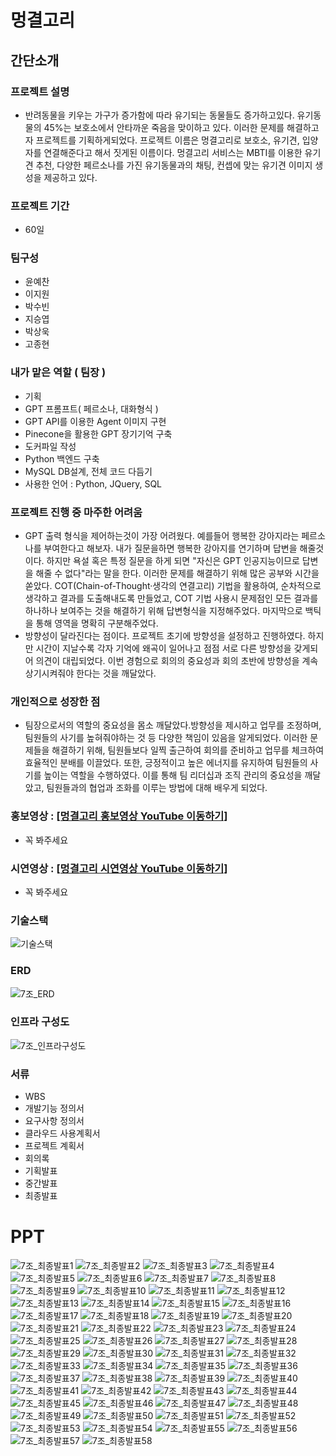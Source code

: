 # 멍결고리
## 간단소개
### 프로젝트 설명
- 반려동물을 키우는 가구가 증가함에 따라 유기되는 동물들도 증가하고있다. 유기동물의 45%는 보호소에서 안타까운 죽음을 맞이하고 있다. 이러한 문제를 해결하고자 프로젝트를 기획하게되었다. 프로젝트 이름은 멍결고리로 보호소, 유기견, 입양자를 연결해준다고 해서 짓게된 이름이다. 멍결고리 서비스는 MBTI를 이용한 유기견 추천, 다양한 페르소나를 가진 유기동물과의 채팅, 컨셉에 맞는 유기견 이미지 생성을 제공하고 있다.
  
### 프로젝트 기간
- 60일
  
### 팀구성
- 윤예찬
- 이지원
- 박수빈
- 지승엽
- 박상욱
- 고종현

### 내가 맡은 역할 ( 팀장 )
- 기획
- GPT 프롬프트( 페르소나, 대화형식 )
- GPT API를 이용한 Agent 이미지 구현
- Pinecone을 활용한 GPT 장기기억 구축
- 도커파일 작성
- Python 백엔드 구축
- MySQL DB설계, 전체 코드 다듬기
- 사용한 언어 : Python, JQuery, SQL

### 프로젝트 진행 중 마주한 어려움
- GPT 출력 형식을 제어하는것이 가장 어려웠다. 예를들어 행복한 강아지라는 페르소나를 부여한다고 해보자. 내가 질문을하면 행복한 강아지를 연기하며 답변을 해줄것이다. 하지만 욕설 혹은 특정 질문을 하게 되면 "자신은 GPT 인공지능이므로 답변을 해줄 수 없다"라는 말을 한다. 이러한 문제를 해결하기 위해 많은 공부와 시간을 쏟았다. COT(Chain-of-Thought·생각의 연결고리) 기법을 활용하여, 순차적으로 생각하고 결과를 도출해내도록 만들었고, COT 기법 사용시 문제점인 모든 결과를 하나하나 보여주는 것을 해결하기 위해 답변형식을 지정해주었다. 마지막으로 백틱을 통해 영역을 명확히 구분해주었다.
- 방향성이 달라진다는 점이다. 프로젝트 초기에 방향성을 설정하고 진행하였다. 하지만 시간이 지날수록 각자 기억에 왜곡이 일어나고 점점 서로 다른 방향성을 갖게되어 의견이 대립되었다. 이번 경험으로 회의의 중요성과 회의 초반에 방향성을 계속 상기시켜줘야 한다는 것을 깨달았다.

### 개인적으로 성장한 점
- 팀장으로서의 역할의 중요성을 몸소 깨달았다.방향성을 제시하고 업무를 조정하며, 팀원들의 사기를 높혀줘야하는 것 등 다양한 책임이 있음을 알게되었다. 이러한 문제들을 해결하기 위해, 팀원들보다 일찍 출근하여 회의를 준비하고 업무를 체크하여 효율적인 분배를 이끌었다. 또한, 긍정적이고 높은 에너지를 유지하여 팀원들의 사기를 높이는 역할을 수행하였다. 이를 통해 팀 리더십과 조직 관리의 중요성을 깨달았고, 팀원들과의 협업과 조화를 이루는 방법에 대해 배우게 되었다.

### 홍보영상 : [[멍결고리 홍보영상 YouTube 이동하기]](https://www.youtube.com/watch?v=CcHQCNGeMlg)
- 꼭 봐주세요
### 시연영상 : [[멍결고리 시연영상 YouTube 이동하기]](https://www.youtube.com/watch?v=CGVKXz7o-v8)
- 꼭 봐주세요

### 기술스택
![기술스택](https://github.com/yunyechan9893/sk_rookies_project5/assets/125535111/2d1ef016-cf6d-48b5-b0c1-7173f67f3c46)

### ERD
![7조_ERD](https://github.com/yunyechan9893/SKRookiesProject5-MG/assets/125535111/5d835ec4-539c-4ca0-8e5b-700f7dbb574c)

### 인프라 구성도
![7조_인프라구성도](https://github.com/yunyechan9893/sk_rookies_project5/assets/125535111/c5c18ae0-ee20-44a3-97f7-ca7923d27d67)

### 서류
- WBS
- 개발기능 정의서
- 요구사항 정의서
- 클라우드 사용계획서
- 프로젝트 계획서
- 회의록
- 기획발표
- 중간발표
- 최종발표

# PPT
![7조_최종발표1](https://github.com/yunyechan9893/sk_rookies_project5/assets/125535111/8c5dc5a0-6bc5-4f64-85cd-a21783fdbf65)
![7조_최종발표2](https://github.com/yunyechan9893/sk_rookies_project5/assets/125535111/5f069258-0217-4c46-9a27-f26bf9ad5a5e)
![7조_최종발표3](https://github.com/yunyechan9893/sk_rookies_project5/assets/125535111/0a7ad401-6bfe-4719-8d1a-b1236e3225a7)
![7조_최종발표4](https://github.com/yunyechan9893/sk_rookies_project5/assets/125535111/d2895ae5-f2e6-47bf-bc17-2c1fd1a3a850)
![7조_최종발표5](https://github.com/yunyechan9893/sk_rookies_project5/assets/125535111/5f9fd8f9-5760-48fc-a3ef-e0f6361836a5)
![7조_최종발표6](https://github.com/yunyechan9893/sk_rookies_project5/assets/125535111/86741561-4af3-415b-b8bc-c2db5a03909d)
![7조_최종발표7](https://github.com/yunyechan9893/sk_rookies_project5/assets/125535111/d62f9cdf-fe9f-4e65-92d8-6216db2e145d)
![7조_최종발표8](https://github.com/yunyechan9893/sk_rookies_project5/assets/125535111/be6410db-b8ab-487c-8685-c4d8a736c2a2)
![7조_최종발표9](https://github.com/yunyechan9893/sk_rookies_project5/assets/125535111/1d9ec2e5-00da-4a14-a0e5-1e2344019700)
![7조_최종발표10](https://github.com/yunyechan9893/sk_rookies_project5/assets/125535111/cb96134c-bb74-4909-8fb0-97e34d0fb52d)
![7조_최종발표11](https://github.com/yunyechan9893/sk_rookies_project5/assets/125535111/456786d0-e838-4f95-9793-a25e8db57d41)
![7조_최종발표12](https://github.com/yunyechan9893/sk_rookies_project5/assets/125535111/ec554458-6e40-412b-8ca8-192f019362fb)
![7조_최종발표13](https://github.com/yunyechan9893/sk_rookies_project5/assets/125535111/7a492e71-1515-40a4-8463-9dd3e7c5d52f)
![7조_최종발표14](https://github.com/yunyechan9893/sk_rookies_project5/assets/125535111/abb1d2df-158f-421e-863c-7eafdd2d12d2)
![7조_최종발표15](https://github.com/yunyechan9893/sk_rookies_project5/assets/125535111/a4458195-7442-4ed2-ba6b-649f91570f9a)
![7조_최종발표16](https://github.com/yunyechan9893/sk_rookies_project5/assets/125535111/f63e6f9e-d6d2-4270-b3d8-2acf9600a48b)
![7조_최종발표17](https://github.com/yunyechan9893/sk_rookies_project5/assets/125535111/87d3e4df-2fee-4d06-9b0e-c59ae3881e72)
![7조_최종발표18](https://github.com/yunyechan9893/sk_rookies_project5/assets/125535111/757fa3a4-3514-4738-a5e1-5bb719adfba4)
![7조_최종발표19](https://github.com/yunyechan9893/sk_rookies_project5/assets/125535111/8354ce15-e0e6-4c1e-a943-3677f95a5213)
![7조_최종발표20](https://github.com/yunyechan9893/sk_rookies_project5/assets/125535111/e94a4926-8417-4434-b895-1df75440c690)
![7조_최종발표21](https://github.com/yunyechan9893/sk_rookies_project5/assets/125535111/50578d40-5bc3-4555-8dba-c4e2fcd6adbd)
![7조_최종발표22](https://github.com/yunyechan9893/sk_rookies_project5/assets/125535111/9be92f1f-53ff-4d00-ac2d-b1879d0901ac)
![7조_최종발표23](https://github.com/yunyechan9893/sk_rookies_project5/assets/125535111/5ff07b39-8a27-49be-ac8b-9820953bf0bb)
![7조_최종발표24](https://github.com/yunyechan9893/sk_rookies_project5/assets/125535111/dc36421c-75d7-45dc-9517-db89701223e3)
![7조_최종발표25](https://github.com/yunyechan9893/sk_rookies_project5/assets/125535111/0217dfa6-dd05-42dc-b89f-e91c86ef9744)
![7조_최종발표26](https://github.com/yunyechan9893/sk_rookies_project5/assets/125535111/224f4fd8-ba02-45bf-a453-16f7c37bd8e5)
![7조_최종발표27](https://github.com/yunyechan9893/sk_rookies_project5/assets/125535111/240d90d6-233e-4fc7-ac04-2b94dd282561)
![7조_최종발표28](https://github.com/yunyechan9893/sk_rookies_project5/assets/125535111/b6d259d4-a9a2-4356-bea3-579b44e68b86)
![7조_최종발표29](https://github.com/yunyechan9893/sk_rookies_project5/assets/125535111/036f7354-8247-49f4-83e6-55848a2666b6)
![7조_최종발표30](https://github.com/yunyechan9893/sk_rookies_project5/assets/125535111/9dbcfbcb-8b4e-4349-8c40-27d4491ce528)
![7조_최종발표31](https://github.com/yunyechan9893/sk_rookies_project5/assets/125535111/5135caf2-a090-425e-b119-82ed36e54f72)
![7조_최종발표32](https://github.com/yunyechan9893/sk_rookies_project5/assets/125535111/1b4aea45-4d05-41c3-82eb-817805de1477)
![7조_최종발표33](https://github.com/yunyechan9893/sk_rookies_project5/assets/125535111/c2c3fbfd-7e36-4f8d-a636-6cd224fd4a82)
![7조_최종발표34](https://github.com/yunyechan9893/sk_rookies_project5/assets/125535111/afb6d740-d329-491f-8f4d-763dc4df62f5)
![7조_최종발표35](https://github.com/yunyechan9893/sk_rookies_project5/assets/125535111/329fe434-e665-4fbd-94d5-fc852df96e29)
![7조_최종발표36](https://github.com/yunyechan9893/sk_rookies_project5/assets/125535111/ddd79e96-2f34-40ba-8fdc-ebacc377a40f)
![7조_최종발표37](https://github.com/yunyechan9893/sk_rookies_project5/assets/125535111/b2495cb5-0d79-4858-9f39-6ac3b7f42b0f)
![7조_최종발표38](https://github.com/yunyechan9893/sk_rookies_project5/assets/125535111/32996d4b-691c-4b4f-9524-5cc70eb6ae60)
![7조_최종발표39](https://github.com/yunyechan9893/sk_rookies_project5/assets/125535111/17603568-5b9f-44ec-b179-071596112b9c)
![7조_최종발표40](https://github.com/yunyechan9893/sk_rookies_project5/assets/125535111/43aeb70e-17de-48e7-bf74-03022c44fe9b)
![7조_최종발표41](https://github.com/yunyechan9893/sk_rookies_project5/assets/125535111/5864b185-f495-4526-8b1e-3eb26aedc016)
![7조_최종발표42](https://github.com/yunyechan9893/sk_rookies_project5/assets/125535111/254cec5f-ab1a-4f8b-89e3-6f9b8bff2abc)
![7조_최종발표43](https://github.com/yunyechan9893/sk_rookies_project5/assets/125535111/52a7d70e-aef3-40c4-be86-070126566049)
![7조_최종발표44](https://github.com/yunyechan9893/sk_rookies_project5/assets/125535111/114d220b-8539-48ce-a830-3ec27d58e92f)
![7조_최종발표45](https://github.com/yunyechan9893/sk_rookies_project5/assets/125535111/b00108fd-1d4d-45c0-95e7-f68e1218d0b0)
![7조_최종발표46](https://github.com/yunyechan9893/sk_rookies_project5/assets/125535111/d579937b-33dd-4bdd-801c-5862d034f1d8)
![7조_최종발표47](https://github.com/yunyechan9893/sk_rookies_project5/assets/125535111/658650a0-ca98-4659-899a-4d1c1a805ba3)
![7조_최종발표48](https://github.com/yunyechan9893/sk_rookies_project5/assets/125535111/2e5eb557-329e-484b-9db9-eaf8cd19a1bb)
![7조_최종발표49](https://github.com/yunyechan9893/sk_rookies_project5/assets/125535111/a9ea09ea-ef7e-44cc-8d90-9e4b9889ae3f)
![7조_최종발표50](https://github.com/yunyechan9893/sk_rookies_project5/assets/125535111/72020b55-b6f9-4a2a-bf2f-f60840618999)
![7조_최종발표51](https://github.com/yunyechan9893/sk_rookies_project5/assets/125535111/69829a42-f1f3-48a9-ba38-4d2314a65763)
![7조_최종발표52](https://github.com/yunyechan9893/sk_rookies_project5/assets/125535111/6b5465e6-99fd-4eff-a812-02889a697792)
![7조_최종발표53](https://github.com/yunyechan9893/sk_rookies_project5/assets/125535111/2e6b24bd-1fa0-4a62-9112-5b696c69c53a)
![7조_최종발표54](https://github.com/yunyechan9893/sk_rookies_project5/assets/125535111/62d79382-aa4b-49e6-ab30-54e559d5d111)
![7조_최종발표55](https://github.com/yunyechan9893/sk_rookies_project5/assets/125535111/809e26a7-42dd-485a-8c3b-545c623b3ba7)
![7조_최종발표56](https://github.com/yunyechan9893/sk_rookies_project5/assets/125535111/3c21ff58-9608-4acd-bf7d-fc7dee882372)
![7조_최종발표57](https://github.com/yunyechan9893/sk_rookies_project5/assets/125535111/1a618803-e92b-4f1a-ba2b-646332fb93e9)
![7조_최종발표58](https://github.com/yunyechan9893/sk_rookies_project5/assets/125535111/6f8ce594-3c93-41c8-adca-cae84f06b6f1)
